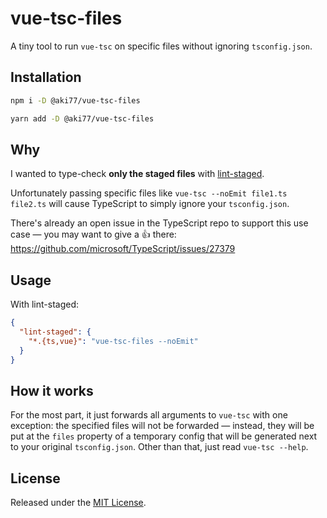 # vue-tsc-files

A tiny tool to run `vue-tsc` on specific files without ignoring `tsconfig.json`.

## Installation

```sh
npm i -D @aki77/vue-tsc-files
```

```sh
yarn add -D @aki77/vue-tsc-files
```

## Why

I wanted to type-check **only the staged files** with [lint-staged](https://github.com/okonet/lint-staged).

Unfortunately passing specific files like `vue-tsc --noEmit file1.ts file2.ts` will cause TypeScript to simply ignore your `tsconfig.json`.

There's already an open issue in the TypeScript repo to support this use case — you may want to give a 👍 there: https://github.com/microsoft/TypeScript/issues/27379

## Usage

With lint-staged:

```json
{
  "lint-staged": {
    "*.{ts,vue}": "vue-tsc-files --noEmit"
  }
}
```

## How it works

For the most part, it just forwards all arguments to `vue-tsc` with one exception: the specified files will not be forwarded — instead, they will be put at the `files` property of a temporary config that will be generated next to your original `tsconfig.json`. Other than that, just read `vue-tsc --help`.

## License

Released under the [MIT License](./LICENSE.md).
